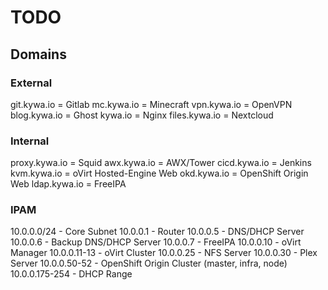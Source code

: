 # TODO

## Domains

### External
git.kywa.io = Gitlab
mc.kywa.io = Minecraft
vpn.kywa.io = OpenVPN
blog.kywa.io = Ghost
kywa.io = Nginx
files.kywa.io = Nextcloud

### Internal
proxy.kywa.io = Squid
awx.kywa.io = AWX/Tower
cicd.kywa.io = Jenkins
kvm.kywa.io = oVirt Hosted-Engine Web
okd.kywa.io = OpenShift Origin Web
ldap.kywa.io = FreeIPA

### IPAM
10.0.0.0/24 - Core Subnet
10.0.0.1 - Router
10.0.0.5 - DNS/DHCP Server
10.0.0.6 - Backup DNS/DHCP Server
10.0.0.7 - FreeIPA
10.0.0.10 - oVirt Manager
10.0.0.11-13 - oVirt Cluster
10.0.0.25 - NFS Server
10.0.0.30 - Plex Server
10.0.0.50-52 - OpenShift Origin Cluster (master, infra, node)
10.0.0.175-254 - DHCP Range
